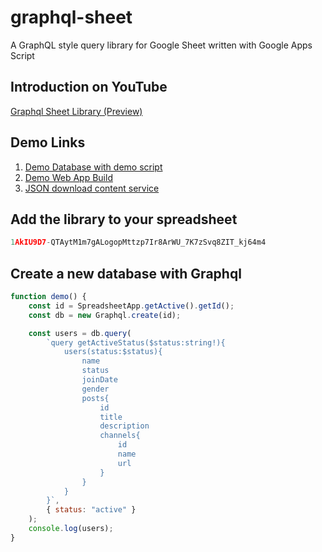 # graphql-sheet

A GraphQL style query library for Google Sheet written with Google Apps Script

## Introduction on YouTube

[Graphql Sheet Library (Preview)]()

## Demo Links

1. [Demo Database with demo script](https://docs.google.com/spreadsheets/d/1qXB0NJRSRAonA1E9k5RsdsGy0Sl4Lat9c2ERqVPlU9o/copy)
2. [Demo Web App Build](https://script.google.com/macros/s/AKfycbyb9LrwC85_-3rM7ejioZnEYjRfps_TLaJLd1qzIEaSivdzBmlJV_Mdwm8m3M7-jBUmQg/exec)
3. [JSON download content service](https://script.google.com/macros/s/AKfycbyb9LrwC85_-3rM7ejioZnEYjRfps_TLaJLd1qzIEaSivdzBmlJV_Mdwm8m3M7-jBUmQg/exec?download=true)

## Add the library to your spreadsheet

```javascript
1AkIU9D7-QTAytM1m7gALogopMttzp7Ir8ArWU_7K7zSvq8ZIT_kj64m4
```

## Create a new database with Graphql

```javascript
function demo() {
	const id = SpreadsheetApp.getActive().getId();
	const db = new Graphql.create(id);

	const users = db.query(
		`query getActiveStatus($status:string!){
            users(status:$status){
                name
                status
                joinDate
                gender
                posts{
                    id
                    title
                    description
                    channels{
                        id
                        name
                        url
                    }
                }
            }
        }`,
		{ status: "active" }
	);
	console.log(users);
}
```
